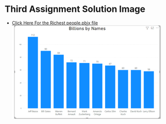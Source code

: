 # Third Assignment Solution Image
* [Click Here For the Richest people.pbix file](https://github.com/IamVicky90/PowerBI-Assignments/blob/main/Assignment-2/Richest%20people.pbix)
![error check your internet](../Images/Assignment3.PNG)
